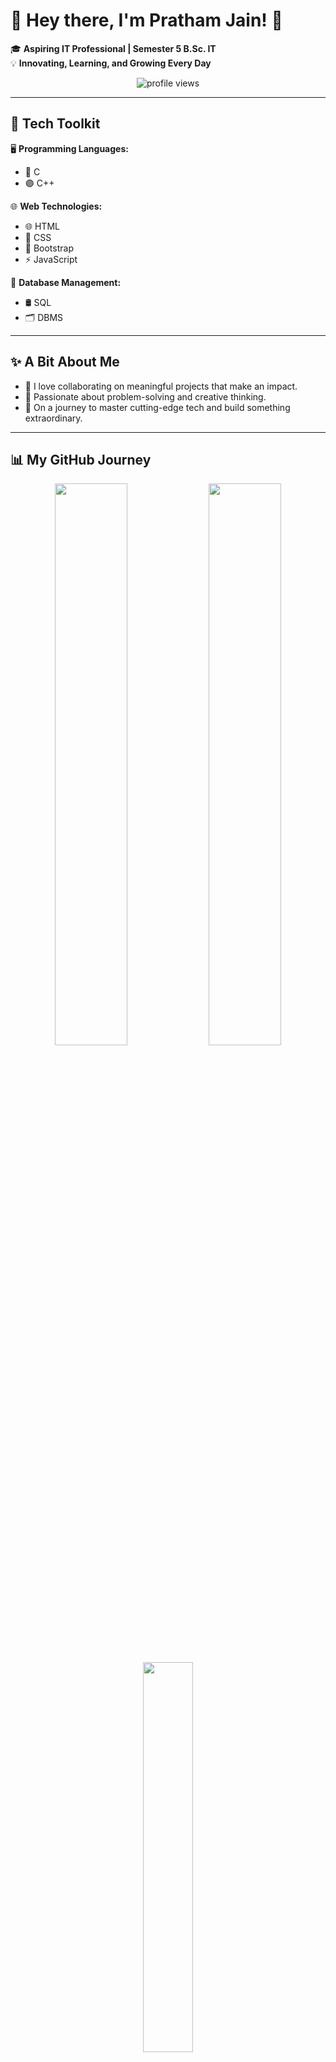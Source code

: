 # 🌟 Hey there, I'm **Pratham Jain**! 👋  

🎓 **Aspiring IT Professional | Semester 5 B.Sc. IT**  
💡 **Innovating, Learning, and Growing Every Day**  

<p align="center">
  <img src="https://komarev.com/ghpvc/?username=jpratham243&label=👀+Profile+Views&color=ff69b4&style=flat-square" alt="profile views"/>
</p>

---

## 🔧 Tech Toolkit  
🖥️ **Programming Languages:**  
- 🔵 C  
- 🟣 C++  

🌐 **Web Technologies:**  
- 🌐 HTML  
- 🎨 CSS  
- 💠 Bootstrap  
- ⚡ JavaScript  


📂 **Database Management:**  
- 🛢️ SQL  
- 🗂️ DBMS  
 

---

## ✨ A Bit About Me  
- 🤝 I love collaborating on meaningful projects that make an impact.  
- 🧠 Passionate about problem-solving and creative thinking.  
- 🚀 On a journey to master cutting-edge tech and build something extraordinary.  

---

## 📊 My GitHub Journey

<p align="center">
  <img src="https://github-readme-stats.vercel.app/api?username=jpratham243&show_icons=true&theme=tokyonight&hide_border=true&hide=prs,issues" width="48%" />
  <img src="https://github-readme-streak-stats.herokuapp.com/?user=jpratham243&theme=radical&hide_border=true" width="48%" />
</p>

<p align="center">
  <img src="https://github-readme-stats.vercel.app/api/top-langs/?username=jpratham243&layout=compact&theme=merko&hide_border=true" width="40%" />
</p>

---

## 📬 Let’s Connect!  
📧 **Email:** [jpratham2345@gmail.com](mailto:rahuldusane8140@gmail.com)  
📸 **Instagram:** [Follow Me](https://www.instagram.com/jpratham243)  
💼 **LinkedIn:** [Connect Here](https://www.linkedin.com/in/jpratham243)  

---

## 🚀 Fun Fact  
🌐 "The best way to predict the future is to create it!"  
💬 Feel free to reach out, collaborate, or just say hello! 😊  
